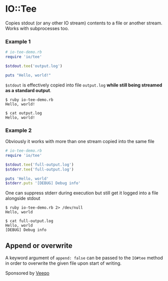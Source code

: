 IO::Tee
=======

Copies stdout (or any other IO stream) contents to a file or another stream. Works with subprocesses too.

### Example 1

```ruby
# io-tee-demo.rb
require 'io/tee'

$stdout.tee('output.log')

puts "Hello, world!"
```

`$stdout` is effectively copied into file `output.log` **while still being streamed as a standard output**.

```
$ ruby io-tee-demo.rb
Hello, world!

$ cat output.log
Hello, world!
```


### Example 2

Obviously it works with more than one stream copied into the same file

```ruby
# io-tee-demo.rb
require 'io/tee'

$stdout.tee('full-output.log')
$stderr.tee('full-output.log')

puts 'Hello, world'
$stderr.puts '[DEBUG] Debug info'
```

One can suppress stderr during execution but still get it logged into a file alongside stdout

```
$ ruby io-tee-demo.rb 2> /dev/null
Hello, world

$ cat full-output.log
Hello, world
[DEBUG] Debug info
```

Append or overwrite
-------------------

A keyword argument of `append: false` can be passed to the `IO#tee`
method in order to overwrite the given file upon start of writing.


Sponsored by [Veeqo](https://veeqo.com)
